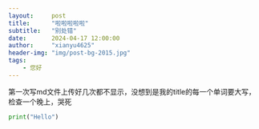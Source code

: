 ```yaml
---
layout:     post
title:      "啦啦啦啦啦"
subtitle:   "别处错"
date:       2024-04-17 12:00:00
author:     "xianyu4625"
header-img: "img/post-bg-2015.jpg"
tags:
    - 您好
---
```


第一次写md文件上传好几次都不显示，没想到是我的title的每一个单词要大写，检查一个晚上，哭死

```python
print("Hello")
```
